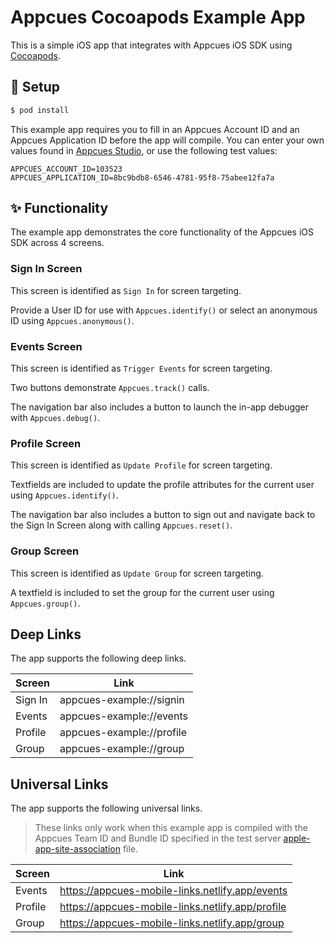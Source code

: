 # Appcues Cocoapods Example App

This is a simple iOS app that integrates with Appcues iOS SDK using [Cocoapods](https://cocoapods.org/).

## 🚀 Setup

```sh
$ pod install
```

This example app requires you to fill in an Appcues Account ID and an Appcues Application ID before the app will compile. You can enter your own values found in [Appcues Studio](https://studio.appcues.com), or use the following test values:

```
APPCUES_ACCOUNT_ID=103523
APPCUES_APPLICATION_ID=8bc9bdb8-6546-4781-95f8-75abee12fa7a
```

## ✨ Functionality

The example app demonstrates the core functionality of the Appcues iOS SDK across 4 screens.

### Sign In Screen

This screen is identified as `Sign In` for screen targeting.

Provide a User ID for use with `Appcues.identify()` or select an anonymous ID using `Appcues.anonymous()`.

### Events Screen

This screen is identified as `Trigger Events` for screen targeting.

Two buttons demonstrate `Appcues.track()` calls.

The navigation bar also includes a button to launch the in-app debugger with `Appcues.debug()`.

### Profile Screen

This screen is identified as `Update Profile` for screen targeting.

Textfields are included to update the profile attributes for the current user using `Appcues.identify()`.

The navigation bar also includes a button to sign out and navigate back to the Sign In Screen along with calling `Appcues.reset()`.

### Group Screen

This screen is identified as `Update Group` for screen targeting.

A textfield is included to set the group for the current user using `Appcues.group()`.

## Deep Links

The app supports the following deep links.

| Screen  | Link                      |
| ------- | ------------------------- |
| Sign In | appcues-example://signin  |
| Events  | appcues-example://events  |
| Profile | appcues-example://profile |
| Group   | appcues-example://group   |

## Universal Links

The app supports the following universal links.

> These links only work when this example app is compiled with the Appcues Team ID and Bundle ID specified in the test server [apple-app-site-association](https://appcues-mobile-links.netlify.app/.well-known/apple-app-site-association) file.

| Screen  | Link                      |
| ------- | ------------------------- |
| Events  | https://appcues-mobile-links.netlify.app/events  |
| Profile | https://appcues-mobile-links.netlify.app/profile |
| Group   | https://appcues-mobile-links.netlify.app/group   |